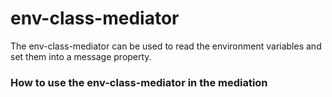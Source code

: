 # env-class-mediator

The env-class-mediator can be used to read the environment variables and set them into a message property.

### How to use the env-class-mediator in the mediation

 <class name="org.wso2.ei.sample.EnvClassMediator">
    <property name="envVarName" value="JAVA_HOME"/>
 </class>
 <log level="custom">
    <property expression="get-property('envVarValue')" name="ReadEnvVariableFromClassMediator"/>
 </log>
